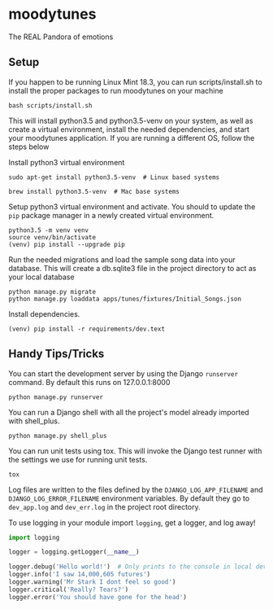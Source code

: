 # moodytunes
The REAL Pandora of emotions

## Setup

If you happen to be running Linux Mint 18.3, you can run scripts/install.sh to install the proper packages to run
moodytunes on your machine

`bash scripts/install.sh`

This will install python3.5 and python3.5-venv on your system, as well as create a virtual environment, install the
needed dependencies, and start your moodytunes application. If you are running a different OS, follow the steps below

Install python3 virtual environment

`sudo apt-get install python3.5-venv  # Linux based systems`

`brew install python3.5-venv  # Mac base systems`

Setup python3 virtual environment and activate. You should to update the `pip` package manager in a newly created
virtual environment.

```
python3.5 -m venv venv
source venv/bin/activate
(venv) pip install --upgrade pip
```

Run the needed migrations and load the sample song data into your database. This will create a db.sqlite3 file in the
project directory to act as your local database

```
python manage.py migrate
python manage.py loaddata apps/tunes/fixtures/Initial_Songs.json
```

Install dependencies.

`(venv) pip install -r requirements/dev.text`


## Handy Tips/Tricks
You can start the development server by using the Django `runserver` command. By default this runs on 127.0.0.1:8000

`python manage.py runserver`

You can run a Django shell with all the project's model already imported with shell_plus.

`python manage.py shell_plus`

You can run unit tests using tox. This will invoke the Django test runner with the settings we use for running unit tests.

`tox`

Log files are written to the files defined by the `DJANGO_LOG_APP_FILENAME` and `DJANGO_LOG_ERROR_FILENAME` environment variables.
By default they go to `dev_app.log` and `dev_err.log` in the project root directory.

To use logging in your module import `logging`, get a logger, and log away!
```python
import logging

logger = logging.getLogger(__name__)

logger.debug('Hello world!')  # Only prints to the console in local development
logger.info('I saw 14,000,605 futures')
logger.warning('Mr Stark I dont feel so good')
logger.critical('Really? Tears?')
logger.error('You should have gone for the head')
```
